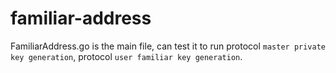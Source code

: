 # familiar-address

FamiliarAddress.go is the main file, can test it to run protocol `master private key generation`, protocol `user familiar key generation`.
